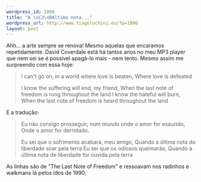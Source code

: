 ```yaml
--- 
wordpress_id: 1006
title: "A \xC3\xBAltima nota..."
wordpress_url: http://www.tiagoluchini.eu/?p=1006
layout: post
---
```

Ahh... a arte sempre se renova! Mesmo aquelas que encaramos repetidamente. David Coverdale está há tantos anos no meu MP3 player que nem sei se é possível apagá-lo mais - nem tento. Mesmo assim me surpreendo com essa hoje:
<blockquote>I can't go on, in a world where love is beaten,
Where love is defeated

I know the suffering will end, my friend,
When the last note of freedom is rung throughout the land
I know the hateful will burn,
When the last note of freedom is heard throughout the land</blockquote>
E a tradução:
<blockquote>Eu não consigo prosseguir, num mundo onde o amor for exaurido,
Onde o amor for derrotado.

Eu sei que o sofrimento acabará, meu amigo,
Quando a última nota da liberdade soar pela terra
Eu sei que os odiosos queimarão,
Quando a última nota de liberdade for ouvida pela terra</blockquote>
As linhas são de "The Last Note of Freedom" e ressoavam nos radinhos e walkmans lá pelos idos de 1990.
